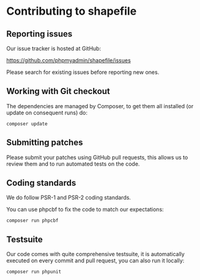 # Contributing to shapefile

## Reporting issues

Our issue tracker is hosted at GitHub:

https://github.com/phpmyadmin/shapefile/issues

Please search for existing issues before reporting new ones.

## Working with Git checkout

The dependencies are managed by Composer, to get them all installed (or update
on consequent runs) do:

```
composer update
```

## Submitting patches

Please submit your patches using GitHub pull requests, this allows us to review
them and to run automated tests on the code.

## Coding standards

We do follow PSR-1 and PSR-2 coding standards.

You can use phpcbf to fix the code to match our expectations:

```
composer run phpcbf
```

## Testsuite

Our code comes with quite comprehensive testsuite, it is automatically executed
on every commit and pull request, you can also run it locally:

```
composer run phpunit
```
